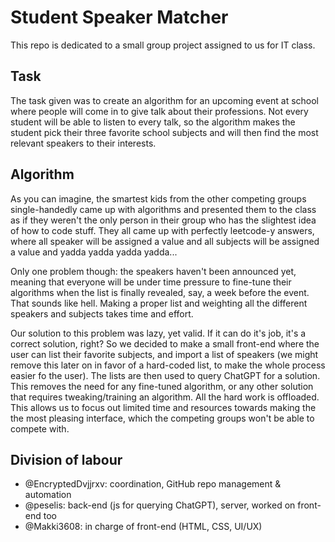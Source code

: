 # Student Speaker Matcher

This repo is dedicated to a small group project assigned to us for IT class.

## Task

The task given was to create an algorithm for an upcoming event at school where people will come in to give talk about their professions. Not every student will be able to listen to every talk, so the algorithm makes the student pick their three favorite school subjects and will then find the most relevant speakers to their interests.

## Algorithm

As you can imagine, the smartest kids from the other competing groups single-handedly came up with algorithms and presented them to the class as if they weren't the only person in their group who has the slightest idea of how to code stuff. They all came up with perfectly leetcode-y answers, where all speaker will be assigned a value and all subjects will be assigned a value and yadda yadda yadda yadda...

Only one problem though: the speakers haven't been announced yet, meaning that everyone will be under time pressure to fine-tune their algorithms when the list is finally revealed, say, a week before the event. That sounds like hell. Making a proper list and weighting all the different speakers and subjects takes time and effort.

Our solution to this problem was lazy, yet valid. If it can do it's job, it's a correct solution, right? So we decided to make a small front-end where the user can list their favorite subjects, and import a list of speakers (we might remove this later on in favor of a hard-coded list, to make the whole process easier fo the user). The lists are then used to query ChatGPT for a solution. This removes the need for any fine-tuned algorithm, or any other solution that requires tweaking/training an algorithm. All the hard work is offloaded. This allows us to focus out limited time and resources towards making the the most pleasing interface, which the competing groups won't be able to compete with.

## Division of labour

- @EncryptedDvjjrxv: coordination, GitHub repo management & automation
- @peselis: back-end (js for querying ChatGPT), server, worked on front-end too
- @Makki3608: in charge of front-end (HTML, CSS, UI/UX)

